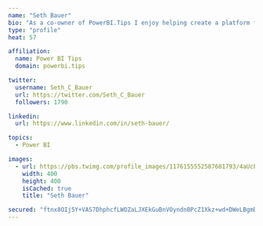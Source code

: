 ```yaml
---
name: "Seth Bauer"
bio: "As a co-owner of PowerBI.Tips I enjoy helping create a platform for new and advanced users alike to learn and expand their skills and get the most out of Power BI."
type: "profile"
heat: 57

affiliation:
  name: Power BI Tips
  domain: powerbi.tips

twitter:
  username: Seth_C_Bauer
  url: https://twitter.com/Seth_C_Bauer
  followers: 1790

linkedin:
  url: https://www.linkedin.com/in/seth-bauer/

topics:
  - Power BI

images:
  - url: https://pbs.twimg.com/profile_images/1176155552587681793/4aUcPKoe_400x400.jpg
    width: 400
    height: 400
    isCached: true
    title: "Seth Bauer"

secured: "ftnx8OIj5Y+VAS7DhphcfLWOZaLJXEkGuBnVOyndnBPcZ1Xkz+wd+DWeLBgmDNl6NBZJp57oPRR12rzN+21EDRp8bf2Ukkqec0wGFPNIUzgtzPkcXtXM/I1KcN2Bpw1owjFdr5v9xlKiOhzO5W/wQRL8HrH8Q1BwAyt4cL3oYDhP7V5jLNL6EK0JLmT7nNe3BPtY3SkLC769u456OOw3Br+57gV0xQypuOox3KqgTCthsDxtCBDZz1nJvwVs1Qwk3tif/w7mHtFRrINGdJLusjl3LL21H/BmmckpxHBMMntGjTxFFyiu2zHkATJH9EH+d/+0uGOMF91Q7iefYNr4VTIkn6r73KHkeJySx7FC9kr+zcsKwdZYQolx6YkYoCTY1XPgSOYpBeoXi5LkpK6zTe7xA9owqkfQ33yfT2Sp7iI=;L3MkbxAtNuG0CusQeq7G1g=="
---
```



